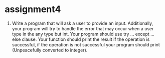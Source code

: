 # assignment4
1. Write a program that will ask a user to provide an input. Additionally, 
your program will try to handle the error that may occur when a user type in the any type but int. 
Your program should use try ... except ... else clause. 
Your function should print the result if the operation is successful, 
if the operation is not successful your program should print (Unpeacefully converted to integer).
